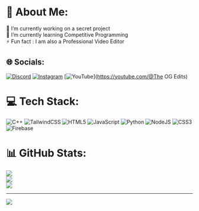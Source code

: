 # 💫 About Me:
🔭 I’m currently working on a secret project<br>🌱 I’m currently learning Competitive Programming<br>⚡ Fun fact : I am also a Professional Video Editor


## 🌐 Socials:
[![Discord](https://img.shields.io/badge/Discord-%237289DA.svg?logo=discord&logoColor=white)](https://discord.gg/helpmh2023) [![Instagram](https://img.shields.io/badge/Instagram-%23E4405F.svg?logo=Instagram&logoColor=white)](https://instagram.com/iamgreen787) [![YouTube](https://img.shields.io/badge/YouTube-%23FF0000.svg?logo=YouTube&logoColor=white)](https://youtube.com/@The OG Edits) 

# 💻 Tech Stack:
![C++](https://img.shields.io/badge/c++-%2300599C.svg?style=for-the-badge&logo=c%2B%2B&logoColor=white) ![TailwindCSS](https://img.shields.io/badge/tailwindcss-%2338B2AC.svg?style=for-the-badge&logo=tailwind-css&logoColor=white) ![HTML5](https://img.shields.io/badge/html5-%23E34F26.svg?style=for-the-badge&logo=html5&logoColor=white) ![JavaScript](https://img.shields.io/badge/javascript-%23323330.svg?style=for-the-badge&logo=javascript&logoColor=%23F7DF1E) ![Python](https://img.shields.io/badge/python-3670A0?style=for-the-badge&logo=python&logoColor=ffdd54) ![NodeJS](https://img.shields.io/badge/node.js-6DA55F?style=for-the-badge&logo=node.js&logoColor=white) ![CSS3](https://img.shields.io/badge/css3-%231572B6.svg?style=for-the-badge&logo=css3&logoColor=white) ![Firebase](https://img.shields.io/badge/firebase-a08021?style=for-the-badge&logo=firebase&logoColor=ffcd34)
# 📊 GitHub Stats:
![](https://github-readme-stats.vercel.app/api?username=helpmh2023&theme=dark&hide_border=false&include_all_commits=true&count_private=true)<br/>
![](https://github-readme-streak-stats.herokuapp.com/?user=helpmh2023&theme=dark&hide_border=false)<br/>
![](https://github-readme-stats.vercel.app/api/top-langs/?username=helpmh2023&theme=dark&hide_border=false&include_all_commits=true&count_private=true&layout=compact)

---
[![](https://visitcount.itsvg.in/api?id=helpmh2023&icon=0&color=0)](https://visitcount.itsvg.in)

<!-- Proudly created with GPRM ( https://gprm.itsvg.in ) -->
